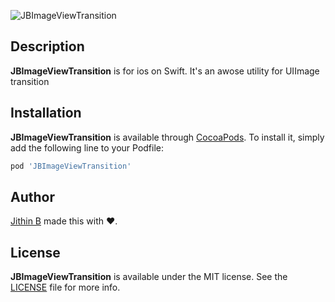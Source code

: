 ![JBImageViewTransition](https://github.com/jithinpala/JBImageViewTransition/blob/master/JBImageViewTransition/Screen%20shot/transition.gif)



## Description


**JBImageViewTransition** is for ios on Swift. It's an awose utility for UIImage transition


## Installation

**JBImageViewTransition** is available through [CocoaPods](http://cocoapods.org). To install
it, simply add the following line to your Podfile:

```ruby
pod 'JBImageViewTransition'
```

## Author

[Jithin B](https://www.linkedin.com/in/jithin-b-124506125) made this with ❤️. 


## License

**JBImageViewTransition** is available under the MIT license. See the [LICENSE](https://github.com/jithinpala/JBImageViewTransition/blob/master/LICENSE.md) file for more info.
